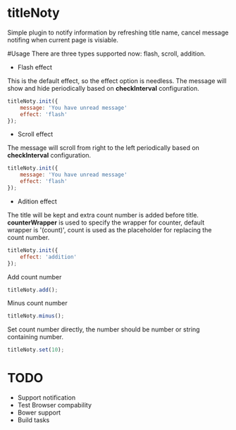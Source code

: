 # titleNoty
Simple plugin to notify information by refreshing title name, cancel message notifing when current page is visiable.

#Usage
There are three types supported now: flash, scroll, addition.

* Flash effect

This is the default effect, so the effect option is needless.
The message will show and hide periodically based on **checkInterval** configuration.

```javascript
titleNoty.init({
    message: 'You have unread message'
    effect: 'flash'
});
```

* Scroll effect

The message will scroll from right to the left periodically based on **checkInterval** configuration.

```javascript
titleNoty.init({
    message: 'You have unread message'
    effect: 'flash'
});
```

* Adition effect

The title will be kept and extra count number is added before title.
**counterWrapper** is used to specify the wrapper for counter, default wrapper is '(count)', count is used as the placeholder for replacing the count number.

```javascript
titleNoty.init({
    effect: 'addition'
});
```

Add count number
```javascript
titleNoty.add();
```

Minus count number
```javascript
titleNoty.minus();
```

Set count number directly, the number should be number or string containing number.
```javascript
titleNoty.set(10);
```

# TODO
* Support notification
* Test Browser compability
* Bower support
* Build tasks